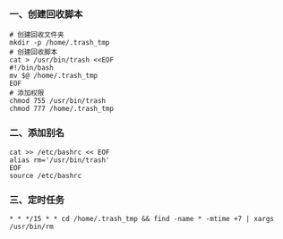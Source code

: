### 一、创建回收脚本
```shell
# 创建回收文件夹
mkdir -p /home/.trash_tmp
# 创建回收脚本
cat > /usr/bin/trash <<EOF
#!/bin/bash
mv $@ /home/.trash_tmp
EOF
# 添加权限
chmod 755 /usr/bin/trash
chmod 777 /home/.trash_tmp
```
### 二、添加别名
```shell
cat >> /etc/bashrc << EOF
alias rm='/usr/bin/trash'
EOF
source /etc/bashrc
```
### 三、定时任务
```shell
* * */15 * * cd /home/.trash_tmp && find -name * -mtime +7 | xargs /usr/bin/rm
```
